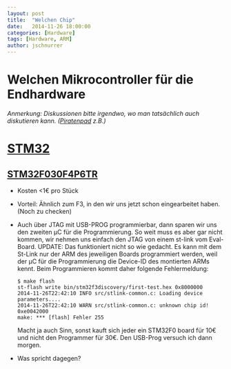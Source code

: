 ```yaml
---
layout: post
title:  "Welchen Chip"
date:   2014-11-26 18:00:00
categories: [Hardware]
tags: [Hardware, ARM]
author: jschnurrer
---
```


Welchen Mikrocontroller für die Endhardware
====

*Anmerkung: Diskussionen bitte irgendwo, wo man tatsächlich auch diskutieren kann.
([Piratenpad](https://piratenpad.de/p/diy14bus) z.B.)*

# [STM32](http://de.farnell.com/webapp/wcs/stores/servlet/Search?catalogId=15001&langId=-3&storeId=10161&categoryId=700000004185&sort=P_PRICE&st=STM32&pageSize=25&showResults=true&pf=310031672,310060087,310078320,310089495)

##	[STM32F030F4P6TR](http://de.farnell.com/stmicroelectronics/stm32f030f4p6tr/mcu-32bit-cortex-m0-48mhz-tssop/dp/2432084)

*   Kosten <1€ pro Stück
*   Vorteil: Ähnlich zum F3, in den wir uns jetzt schon eingearbeitet haben. (Noch zu checken)
*   Auch über JTAG mit USB-PROG programmierbar, dann sparen wir uns den zweiten µC für die Programmierung. So weit muss es aber gar nicht kommen, wir nehmen uns einfach den JTAG von einem st-link vom Eval-Board.
    UPDATE: Das funktioniert nicht so wie gedacht. Es kann mit dem St-Link nur der ARM des jeweiligen Boards programmiert werden, weil der µC für die Programmierung die Device-ID des montierten ARMs kennt. Beim Programmieren kommt daher folgende Fehlermeldung:

        $ make flash
        st-flash write bin/stm32f3discovery/first-test.hex 0x8000000
        2014-11-26T22:42:10 INFO src/stlink-common.c: Loading device parameters....
        2014-11-26T22:42:10 WARN src/stlink-common.c: unknown chip id! 0xe0042000
        make: *** [flash] Fehler 255

    Macht ja auch Sinn, sonst kauft sich jeder ein STM32F0 board für 10€ und nicht den Programmer für 30€. Den USB-Prog versuch ich dann morgen.


*   Was spricht dagegen?


